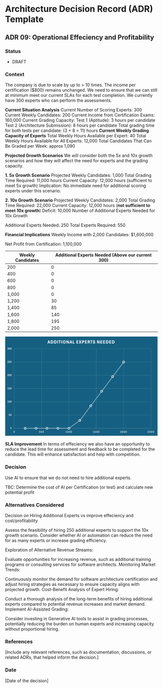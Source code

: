 # Architecture Decision Record (ADR) Template

## ADR 09: Operational Effeciency and Profitability

### Status
- DRAFT

### Context
The company is due to scale by up to > 10 times. The income per certification ($800) remains unchanged. We need to ensure that we can still at minimum meet our current SLAs for each test completion. We currently have 300 experts who can perform the assessments.

**Current Situation Analysis**
Current Number of Scoring Experts: 300
Current Weekly Candidates: 200
Current Income from Certification Exams: 160,000
Current Grading Capacity:
Test 1 (Aptitude): 3 hours per candidate
Test 2 (Architecture Submission): 8 hours per candidate
Total grading time for both tests per candidate: (3 + 8 = 11) hours
**Current Weekly Grading Capacity of Experts**
Total Weekly Hours Available per Expert: 40
Total Weekly Hours Available for All Experts: 12,000
Total Candidates That Can Be Graded per Week: approx 1,090

**Projected Growth Scenarios**
We will consider both the 5x and 10x growth scenarios and how they will affect the need for experts and the grading capacity.

**1. 5x Growth Scenario**
Projected Weekly Candidates: 1,000
Total Grading Time Required: 11,000 hours
Current Capacity: 12,000 hours (sufficient to meet 5x growth)
Implication: No immediate need for additional scoring experts under this scenario.

**2. 10x Growth Scenario**
Projected Weekly Candidates: 2,000
Total Grading Time Required: 22,000
Current Capacity: 12,000 hours (**not sufficient to meet 10x growth**)
Deficit: 10,000
Number of Additional Experts Needed for 10x Growth

Additional Experts Needed: 250
Total Experts Required: 550

**Financial Implications**
Weekly Income with 2,000 Candidates: $1,600,000

Net Profit from Certification: 1,100,000


| Weekly Candidates | Additional Experts Needed (Above our current 300) |
|-------------------|---------------------------|
| 200               | 0                         |
| 400               | 0                         |
| 600               | 0                         |
| 800               | 0                         |
| 1,000             | 0                         |
| 1,200             | 30                        |
| 1,400             | 85                        |
| 1,600             | 140                       |
| 1,800             | 195                       |
| 2,000             | 250                       |

![Additional Experts Needed](./Kata-Additional-Expert-Need.png)

**SLA Improvement**
In terms of effeciency we also have an opportunity to reduce the lead time for assessment and feedback to be completed for the candidate. This will enhance satisfaction and help with competition.


### Decision
Use AI to ensure that we do not need to hire additional experts. 

TBC: Determine the cost of AI per Certification (or test) and calculate new potential profit

### Alternatives Considered

Decision on Hiring Additional Experts vs improve effeciency and cost/profitability

Assess the feasibility of hiring 250 additional experts to support the 10x growth scenario.
Consider whether AI or automation can reduce the need for as many experts or increase grading efficiency.

Exploration of Alternative Revenue Streams:

Evaluate opportunities for increasing revenue, such as additional training programs or consulting services for software architects.
Monitoring Market Trends:

Continuously monitor the demand for software architecture certification and adjust hiring strategies as necessary to ensure capacity aligns with projected growth.
Cost-Benefit Analysis of Expert Hiring:

Conduct a thorough analysis of the long-term benefits of hiring additional experts compared to potential revenue increases and market demand.
Implement AI-Assisted Grading:

Consider investing in Generative AI tools to assist in grading processes, potentially reducing the burden on human experts and increasing capacity without proportional hiring.

### References
[Include any relevant references, such as documentation, discussions, or related ADRs, that helped inform the decision.]

### Date
[Date of the decision]
